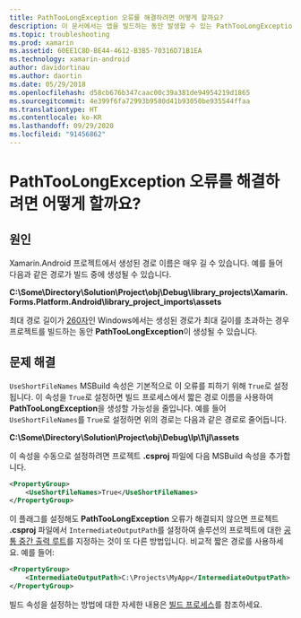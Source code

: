 ```yaml
---
title: PathTooLongException 오류를 해결하려면 어떻게 할까요?
description: 이 문서에서는 앱을 빌드하는 동안 발생할 수 있는 PathTooLongException을 해결하는 방법을 설명합니다.
ms.topic: troubleshooting
ms.prod: xamarin
ms.assetid: 60EE1C8D-BE44-4612-B3B5-70316D71B1EA
ms.technology: xamarin-android
author: davidortinau
ms.author: daortin
ms.date: 05/29/2018
ms.openlocfilehash: d58cb676b347caac00c39a381de94954219d1865
ms.sourcegitcommit: 4e399f6fa72993b9580d41b93050be935544ffaa
ms.translationtype: HT
ms.contentlocale: ko-KR
ms.lasthandoff: 09/29/2020
ms.locfileid: "91456862"
---
```

# <a name="how-do-i-resolve-a-pathtoolongexception-error"></a>PathTooLongException 오류를 해결하려면 어떻게 할까요?

## <a name="cause"></a>원인

Xamarin.Android 프로젝트에서 생성된 경로 이름은 매우 길 수 있습니다.
예를 들어 다음과 같은 경로가 빌드 중에 생성될 수 있습니다.

**C:\\Some\\Directory\\Solution\\Project\\obj\\Debug\\__library_projects__\\Xamarin.Forms.Platform.Android\\library_project_imports\\assets**

최대 경로 길이가 [260자](/windows/win32/fileio/naming-a-file)인 Windows에서는 생성된 경로가 최대 길이를 초과하는 경우 프로젝트를 빌드하는 동안 **PathTooLongException**이 생성될 수 있습니다. 

## <a name="fix"></a>문제 해결

`UseShortFileNames` MSBuild 속성은 기본적으로 이 오류를 피하기 위해 `True`로 설정됩니다. 이 속성을 `True`로 설정하면 빌드 프로세스에서 짧은 경로 이름을 사용하여 **PathTooLongException**을 생성할 가능성을 줄입니다.
예를 들어 `UseShortFileNames`를 `True`로 설정하면 위의 경로는 다음과 같은 경로로 줄어듭니다.

**C:\\Some\\Directory\\Solution\\Project\\obj\\Debug\\lp\\1\\jl\\assets**

이 속성을 수동으로 설정하려면 프로젝트 **.csproj** 파일에 다음 MSBuild 속성을 추가합니다.

```xml
<PropertyGroup>
    <UseShortFileNames>True</UseShortFileNames>
</PropertyGroup>
```

이 플래그를 설정해도 **PathTooLongException** 오류가 해결되지 않으면 프로젝트 **.csproj** 파일에서 `IntermediateOutputPath`를 설정하여 솔루션의 프로젝트에 대한 [공통 중간 출력 루트](/archive/blogs/kirillosenkov/using-a-common-intermediate-and-output-directory-for-your-solution)를 지정하는 것이 또 다른 방법입니다. 비교적 짧은 경로를 사용하세요. 예를 들어:

```xml
<PropertyGroup>
    <IntermediateOutputPath>C:\Projects\MyApp</IntermediateOutputPath>
</PropertyGroup>
```

빌드 속성을 설정하는 방법에 대한 자세한 내용은 [빌드 프로세스](~/android/deploy-test/building-apps/build-process.md)를 참조하세요.